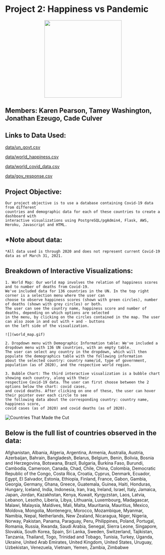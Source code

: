 # Project 2: Happiness vs Pandemic

<p align="center">
<img src="https://i.gyazo.com/bbe4ea726d4c1901854c9f001d4dc49c.jpg" width="250" height="250"/>
</p>

## Members: Karen Pearson, Tamey Washington, Jonathan Ezeugo, Cade Culver

## Links to Data Used:

[data/un_govt.csv](https://github.com/Kpearson72/Happiness_vs_Pandemic/blob/0364f71e33ed2828100394c87af5b1b81d71e3ee/data/un_govt.csv)

[data/world_happiness.csv](https://github.com/Kpearson72/Happiness_vs_Pandemic/blob/0364f71e33ed2828100394c87af5b1b81d71e3ee/data/world_happiness.csv)

[data/world_covid_data.csv](https://github.com/Kpearson72/Happiness_vs_Pandemic/blob/0364f71e33ed2828100394c87af5b1b81d71e3ee/data/world_covid_data.csv)

[data/gov_response.csv](https://github.com/Kpearson72/Happiness_vs_Pandemic/blob/a74fdc9c144068fa66067497a61e4fb087c35096/data/gov_response.csv)

## Project Objective:

	Our project objective is to use a database containing Covid-19 data from different 
	countries and demographic data for each of these countries to create a dashboard with 
	interactive visualizations using PostgreSQL/pgAdmin4, Flask, AWS, Heroku, Javascript and HTML.
	
	
## *Note about data:
	
	*All data used is through 2020 and does not represent current Covid-19 data as of March 31, 2021.


## Breakdown of Interactive Visualizations:

	1. World Map: Our world map involves the relation of happiness scores and to number of deaths from Covid-19.
	We've included data for 136 countries in the UN. In the top right corner is a selection menu where the user can 
	choose to observe happiness scores (shown with green circles), number of deaths (shown with grey circles) or both.
	The user can see the country name, happiness score and number of deaths, depending on which options are selected 
	in the menu, by clicking on the circles contained in the map. The user can also zoom in and out with + and - buttons 
	on the left side of the visualization.
	
	![](world_map.gif)
	
	2. Dropdown menu with Demographic Information table: We've included a dropdown menu with 136 UN countries, with an empty table.
	The user can select any country in the dropdown, which will then populate the demographics table with the following information
	about the selected country: country name/id, type of government, population (as of 2020), and the respective world region.
	
	3. Bubble Chart: The third interactive visualization is a bubble chart showing each country, along with their 
	respective Covid-19 data. The user can first choose between the 2 options below the chart: covid cases,
	and covid deaths. After clicking on one of these, the user can hover their pointer over each circle to see
	the following data about the corresponding country: country name, happiness score,
	covid cases (as of 2020) and covid deaths (as of 2020).
	
	
![Countries That Made the Cut](https://i.gyazo.com/d087eced613c645b3592952be3c6dc22.png)

## Below is the full list of countries observed in the data:

Afghanistan,
Albania,
Algeria,
Argentina,
Armenia,
Australia,
Austria,
Azerbaijan,
Bahrain,
Bangladesh,
Belarus,
Belgium,
Benin,
Bolivia,
Bosnia and Herzegovina,
Botswana,
Brazil,
Bulgaria,
Burkina Faso,
Burundi,
Cambodia,
Cameroon,
Canada,
Chad,
Chile,
China,
Colombia,
Democratic Republic of the Congo,
Costa Rica,
Croatia,
Cyprus,
Denmark,
Ecuador,
Egypt,
El Salvador,
Estonia,
Ethiopia,
Finland,
France,
Gabon,
Gambia,
Georgia,
Germany,
Ghana,
Greece,
Guatemala,
Guinea,
Haiti,
Honduras,
Hungary,
Iceland,
India,
Indonesia,
Iran,
Iraq,
Ireland,
Israel,
Italy,
Jamaica,
Japan,
Jordan,
Kazakhstan,
Kenya,
Kuwait,
Kyrgyzstan,
Laos,
Latvia,
Lebanon,
Lesotho,
Liberia,
Libya,
Lithuania,
Luxembourg,
Madagascar,
Malawi,
Malaysia,
Maldives,
Mali,
Malta,
Mauritania,
Mauritius,
Mexico,
Moldova,
Mongolia,
Montenegro,
Morocco,
Mozambique,
Myanmar,
Namibia,
Nepal,
Netherlands,
New Zealand,
Nicaragua,
Niger,
Nigeria,
Norway,
Pakistan,
Panama,
Paraguay,
Peru,
Philippines,
Poland,
Portugal,
Romania,
Russia,
Rwanda,
Saudi Arabia,
Senegal,
Sierra Leone,
Singapore,
Slovakia,
South Korea,
Spain,
Sri Lanka,
Sweden,
Switzerland,
Tajikistan,
Tanzania,
Thailand,
Togo,
Trinidad and Tobago,
Tunisia,
Turkey,
Uganda,
Ukraine,
United Arab Emirates,
United Kingdom,
United States,
Uruguay,
Uzbekistan,
Venezuela,
Vietnam,
Yemen,
Zambia,
Zimbabwe



